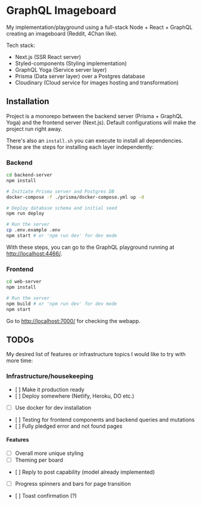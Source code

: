 # GraphQL Imageboard

My implementation/playground using a full-stack Node + React + GraphQL creating an imageboard (Reddit, 4Chan like).

Tech stack:

- Next.js (SSR React server)
- Styled-components (Styling implementation)
- GraphQL Yoga (Service server layer)
- Prisma (Data server layer) over a Postgres database
- Cloudinary (Cloud service for images hosting and transformation)

## Installation

Project is a monorepo between the backend server (Prisma + GraphQL Yoga) and the frontend server (Next.js).
Default configurations will make the project run right away.

There's also an `install.sh` you can execute to install all dependencies. These are the steps for installing each layer independently:

### Backend

```bash
cd backend-server
npm install

# Initiate Prisma server and Postgres DB
docker-compose -f ./prisma/docker-compose.yml up -d

# Deploy database schema and initial seed
npm run deploy

# Run the server
cp .env.example .env
npm start # or 'npm run dev' for dev mode
```

With these steps, you can go to the GraphQL playground running at <http://localhost:4466/>.

### Frontend

```bash
cd web-server
npm install

# Run the server
npm build # or 'npm run dev' for dev mode
npm start
```

Go to <http://localhost:7000/> for checking the webapp.

## TODOs

My desired list of features or infrastructure topics I would like to try with more time:

### Infrastructure/housekeeping

- [ ] Make it production ready
- [ ] Deploy somewhere (Netlify, Heroku, DO etc.)
- [ ] Use docker for dev installation
- [ ] Testing for frontend components and backend queries and mutations
- [ ] Fully pledged error and not found pages

#### Features

- [ ] Overall more unique styling
- [ ] Theming per board
- [ ] Reply to post capability (model already implemented)
- [ ] Progress spinners and bars for page transition
- [ ] Toast confirmation (?)
